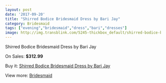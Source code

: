 ```yaml
---
layout: post
date: '2017-09-20'
title: "Shirred Bodice Bridesmaid Dress by Bari Jay"
category: Bridesmaid
tags: ["evening","bridesmaid","dress","bari","dresses"]
image: http://img.transblink.com/5245-thickbox_default/shirred-bodice-bridesmaid-dress-by-bari-jay.jpg
---
```

Shirred Bodice Bridesmaid Dress by Bari Jay

On Sales: **$312.99**
<a href="https://www.transblink.com/en/bridesmaid/1661-shirred-bodice-bridesmaid-dress-by-bari-jay.html"><amp-img layout="responsive" width="600" height="600" src="//img.transblink.com/5245-thickbox_default/shirred-bodice-bridesmaid-dress-by-bari-jay.jpg" alt="Shirred Bodice Bridesmaid Dress by Bari Jay 0" /></a>
<a href="https://www.transblink.com/en/bridesmaid/1661-shirred-bodice-bridesmaid-dress-by-bari-jay.html"><amp-img layout="responsive" width="600" height="600" src="//img.transblink.com/5246-thickbox_default/shirred-bodice-bridesmaid-dress-by-bari-jay.jpg" alt="Shirred Bodice Bridesmaid Dress by Bari Jay 1" /></a>

Buy it: [Shirred Bodice Bridesmaid Dress by Bari Jay](https://www.transblink.com/en/bridesmaid/1661-shirred-bodice-bridesmaid-dress-by-bari-jay.html "Shirred Bodice Bridesmaid Dress by Bari Jay")

View more: [Bridesmaid](https://www.transblink.com/en/4-bridesmaid "Bridesmaid")